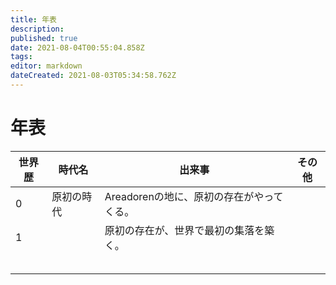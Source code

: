 ```yaml
---
title: 年表
description: 
published: true
date: 2021-08-04T00:55:04.858Z
tags: 
editor: markdown
dateCreated: 2021-08-03T05:34:58.762Z
---
```


# 年表

| 世界歴  | 時代名 | 出来事 | その他 |
| ------------ | ----------- | ----------- | ----- |
| 0 | 原初の時代 | Areadorenの地に、原初の存在がやってくる。|  |
| 1 |  | 原初の存在が、世界で最初の集落を築く。 |  |
|  |  |  |  |
|  |  |  |  |
|  |  |  |  |
|  |  |  |  |
|  |  |  |  |
